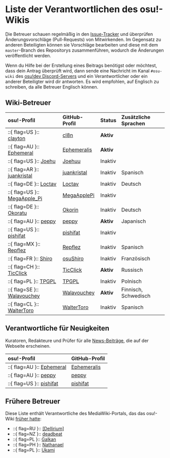 # Liste der Verantwortlichen des osu!-Wikis

Die Betreuer schauen regelmäßig in den [Issue-Tracker](https://github.com/ppy/osu-wiki/issues) und überprüfen Änderungsvorschläge (Pull-Requests) von Mitwirkenden. Im Gegensatz zu anderen Beteiligten können sie Vorschläge bearbeiten und diese mit dem `master`-Branch des Repositorys zusammenführen, wodurch die Änderungen veröffentlicht werden.

Wenn du Hilfe bei der Erstellung eines Beitrags benötigst oder möchtest, dass dein Antrag überprüft wird, dann sende eine Nachricht im Kanal `#osu-wiki` des [osu!dev Discord-Servers](/wiki/Community/osu!dev_Discord_server) und ein Verantwortlicher oder ein anderer Beteiligter wird dir antworten. Es wird empfohlen, auf Englisch zu schreiben, da alle Betreuer Englisch können.

## Wiki-Betreuer

| osu!-Profil | GitHub-Profil | Status | Zusätzliche Sprachen |
| :-- | :-- | :-- | :-- |
| ::{ flag=US }:: [clayton](https://osu.ppy.sh/users/3666350) | [cl8n](https://github.com/cl8n) | **Aktiv** |  |
| ::{ flag=AU }:: [Ephemeral](https://osu.ppy.sh/users/102335) | [Ephemeralis](https://github.com/Ephemeralis) | **Aktiv** |  |
| ::{ flag=US }:: [Joehu](https://osu.ppy.sh/users/8549835) | [Joehuu](https://github.com/Joehuu) | Inaktiv |  |
| ::{ flag=AR }:: [juankristal](https://osu.ppy.sh/users/443656) | [juankristal](https://github.com/juankristal) | Inaktiv | Spanisch |
| ::{ flag=DE }:: [Loctav](https://github.com/Loctav) | [Loctav](https://github.com/Loctav) | Inaktiv | Deutsch |
| ::{ flag=US }:: [MegaApple_Pi](https://osu.ppy.sh/users/2148208) | [MegaApplePi](https://github.com/MegaApplePi) | Inaktiv |  |
| ::{ flag=DE }:: [Okoratu](https://osu.ppy.sh/users/1623405) | [Okorin](https://github.com/Okorin) | Inaktiv | Deutsch |
| ::{ flag=AU }:: [peppy](https://osu.ppy.sh/users/2) | [peppy](https://github.com/peppy) | **Aktiv** | Japanisch |
| ::{ flag=US }:: [pishifat](https://osu.ppy.sh/users/3178418) | [pishifat](https://github.com/pishifat) | Inaktiv |  |
| ::{ flag=MX }:: [Repflez](https://osu.ppy.sh/users/201392) | [Repflez](https://github.com/Repflez) | Inaktiv | Spanisch |
| ::{ flag=FR }:: [Shiro](https://osu.ppy.sh/users/113005) | [osuShiro](https://github.com/osuShiro) | Inaktiv | Französisch |
| ::{ flag=CH }:: [TicClick](https://osu.ppy.sh/users/672931) | [TicClick](https://github.com/TicClick) | **Aktiv** | Russisch |
| ::{ flag=PL }:: [TPGPL](https://osu.ppy.sh/users/3944705) | [TPGPL](https://github.com/TPGPL) | Inaktiv | Polnisch |
| ::{ flag=SE }:: [Walavouchey](https://osu.ppy.sh/users/5773079) | [Walavouchey](https://github.com/Walavouchey) | **Aktiv** | Finnisch, Schwedisch |
| ::{ flag=CL }:: [WalterToro](https://osu.ppy.sh/users/5281416) | [WalterToro](https://github.com/WalterToro) | Inaktiv | Spanisch |

## Verantwortliche für Neuigkeiten

Kuratoren, Redakteure und Prüfer für alle [News-Beiträge](https://osu.ppy.sh/home/news), die auf der Webseite erscheinen.

| osu!-Profil | GitHub-Profil |
| :-- | :-- |
| ::{ flag=AU }:: [Ephemeral](https://osu.ppy.sh/users/102335) | [Ephemeralis](https://github.com/Ephemeralis) |
| ::{ flag=AU }:: [peppy](https://osu.ppy.sh/users/2) | [peppy](https://github.com/peppy) |
| ::{ flag=US }:: [pishifat](https://osu.ppy.sh/users/3178418) | [pishifat](https://github.com/pishifat) |

## Frühere Betreuer

Diese Liste enthält Verantwortliche des MediaWiki-Portals, das das osu!-Wiki [früher hatte](/wiki/History_of_osu!/osu!_wiki):

- ::{ flag=RU }:: [\[Dellirium\]](https://osu.ppy.sh/users/519032)
- ::{ flag=NZ }:: [deadbeat](https://osu.ppy.sh/users/128370)
- ::{ flag=PL }:: [Galkan](https://osu.ppy.sh/users/169570)
- ::{ flag=PH }:: [Nathanael](https://osu.ppy.sh/users/2295078)
- ::{ flag=PL }:: [Ukami](https://osu.ppy.sh/users/820865)
